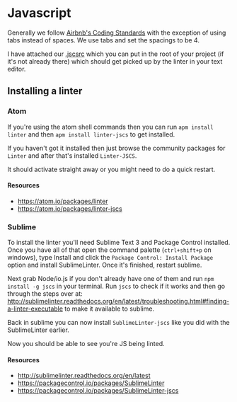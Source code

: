 # Javascript

Generally we follow [Airbnb's Coding Standards](https://github.com/airbnb/javascript) with the exception of using tabs instead of spaces. We use tabs and set the spacings to be 4.

I have attached our [.jscsrc](.jshrc) which you can put in the root of your project (if it's not already there) which should get picked up by the linter in your text editor.

## Installing a linter

### Atom

If you're using the atom shell commands then you can run `apm install linter` and then `apm install linter-jscs` to get installed.

If you haven't got it installed then just browse the community packages for `Linter` and after that's installed `Linter-JSCS`.

It should activate straight away or you might need to do a quick restart.

#### Resources
- https://atom.io/packages/linter
- https://atom.io/packages/linter-jscs

### Sublime

To install the linter you'll need Sublime Text 3 and Package Control installed. Once you have all of that open the command palette (`ctrl+shift+p` on windows), type Install and click the `Package Control: Install Package` option and install SublimeLinter. Once it's finished, restart sublime.

Next grab Node/io.js if you don't already have one of them and run `npm install -g jscs` in your terminal. Run `jscs` to check if it works and then go through the steps over at: http://sublimelinter.readthedocs.org/en/latest/troubleshooting.html#finding-a-linter-executable to make it available to sublime.

Back in sublime you can now install `SublimeLinter-jscs` like you did with the SublimeLinter earlier.

Now you should be able to see you're JS being linted.

#### Resources
- http://sublimelinter.readthedocs.org/en/latest
- https://packagecontrol.io/packages/SublimeLinter
- https://packagecontrol.io/packages/SublimeLinter-jscs
